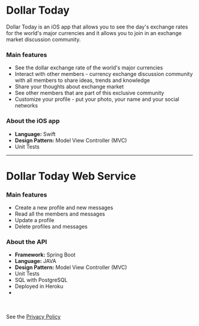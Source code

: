 # Dollar Today

Dollar Today is an iOS app that allows you to see the day's exchange rates for the world's major currencies and it allows you to join in an exchange market discussion community.
<h3>Main features</h3>
  
- See the dollar exchange rate of the world's major currencies
- Interact with other members - currency exchange discussion community with all members to share ideas, trends and knowledge
- Share your thoughts about exchange market
- See other members that are part of this exclusive community
- Customize your profile - put your photo, your name and your social networks

<h3>About the iOS app</h3>

- <b>Language:</b> Swift
- <b>Design Pattern:</b> Model View Controller (MVC)
- Unit Tests

<hr>

# Dollar Today Web Service
<h3>Main features</h3>
  
- Create a new profile and new messages
- Read all the members and messages
- Update a profile
- Delete profiles and messages

<h3>About the API</h3>

- <b>Framework:</b> Spring Boot
- <b>Language:</b> JAVA
- <b>Design Pattern:</b> Model View Controller (MVC)
- Unit Tests
- SQL with PostgreSQL
- Deployed in Heroku
- 
<br><br>
See the <a href="https://www.facebook.com/101910025282147/posts/101927558613727/?d=n">Privacy Policy</a>

